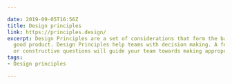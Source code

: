 ```yaml
---

date: 2019-09-05T16:56Z
title: Design principles
link: https://principles.design/
excerpt: Design Principles are a set of considerations that form the basis of any
  good product. Design Principles help teams with decision making. A few simple principles
  or constructive questions will guide your team towards making appropriate decisions.
tags:
- Design principles

---
```

